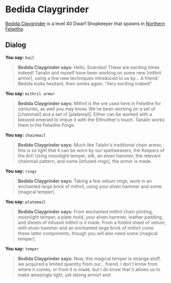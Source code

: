 # Bedida Claygrinder



[Bedida Claygrinder](/npc/61028) is a level 40 Dwarf Shopkeeper that spawns in [Northern Felwithe](/zone/61).



## Dialog

**You say:** `hail`



>**Bedida Claygrinder says:** Hello, Soandso!  These are exciting times indeed!  Tanalin and myself have been working on some new [mithril armor], using a few new techniques introduced to us by... A friend.'  Bedida looks hesitant, then smiles again.  'Very exciting indeed!'

**You say:** `mithril armor`



>**Bedida Claygrinder says:** Mithril is the ore used here in Felwithe for centuries, as well you may know.  We've been working on a set of [chainmail] and a set of [platemail].  Either can be worked with a blessed emerald to imbue it with the Elfmother's touch.  Tanalin works them in the Felwithe Forge.

**You say:** `chainmail`



>**Bedida Claygrinder says:** Much like Talalin's traditional chain armor, this is so light that it can be worn by our spellweavers, the Keepers of the Art!  Using moonlight temper, silk, an elven hammer, the relevant chainmail pattern, and some [infused rings], the armor is made.

**You say:** `rings`



>**Bedida Claygrinder says:** Taking a few velium rings, work in an enchanted large brick of mithril, using your elven hammer and some [magical temper].

**You say:** `platemail`



>**Bedida Claygrinder says:** From enchanted mithril chain jointing, moonlight temper, a plate mold, your elven hammer, leather padding, and sheets of infused mithril is it made.  From a folded sheet of velium, with elven hammer and an enchanted large brick of mithril come these latter components, though you will also need some [magical temper].

**You say:** `temper`



>**Bedida Claygrinder says:** Now, this magical temper is strange stuff, we acquired a limited quantity from our... friend.  I don't know from where it comes, or from it is made, but I do know that it allows us to make amazingly light, yet strong armor!
end


